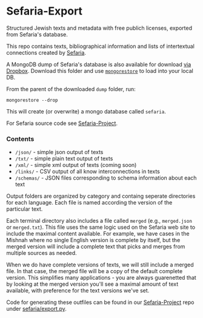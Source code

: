 Sefaria-Export
============

Structured Jewish texts and metadata with free publich licenses, exported from Sefaria's database.

This repo contains texts, bibliographical information and lists of intertextual connections created by [Sefaria](http://www.sefaria.org).

A MongoDB dump of Sefaria's database is also available for download [via Dropbox](https://www.dropbox.com/sh/z5xdi4b7725ems5/AI4Jyg0xcY). Download this folder and use [`mongorestore`](http://docs.mongodb.org/v2.2/reference/mongorestore/) to load into your local DB.

From the parent of the downloaded `dump` folder, run:

    mongorestore --drop

This will create (or overwrite) a mongo database called `sefaria`.

For Sefaria source code see [Sefaria-Project](https://github.com/Sefaria/Sefaria-Project).

### Contents

* `/json/` - simple json output of texts
* `/txt/` - simple plain text output of texts
* `/xml/` - simple xml output of texts (coming soon)
* `/links/` - CSV output of all know interconnections in texts
* `/schemas/` - JSON files corresponding to schema information about each text

Output folders are organized by category and containg seperate directories for each language. Each file is named according the version of the particular text. 

Each terminal directory also includes a file called `merged` (e.g., `merged.json` or `merged.txt`). This file uses the same logic used on the Sefaria web site to include the maximal content available. For example, we have cases in the Mishnah where no single English version is complete by itself, but the merged version will include a complete text that picks and merges from multiple sources as needed.

When we do have complete versions of texts, we will still include a merged file. In that case, the merged file will be a copy of the default complete version. This simplifies many applications - you are always guarenetted that by looking at the merged version you'll see a maximal amount of text available, with preference for the text versions we've set. 

Code for generating these outfiles can be found in our [Sefaria-Project](https://github.com/Sefaria/Sefaria-Project) repo under [sefaria/export.py](https://github.com/Sefaria/Sefaria-Project/blob/master/sefaria/export.py).